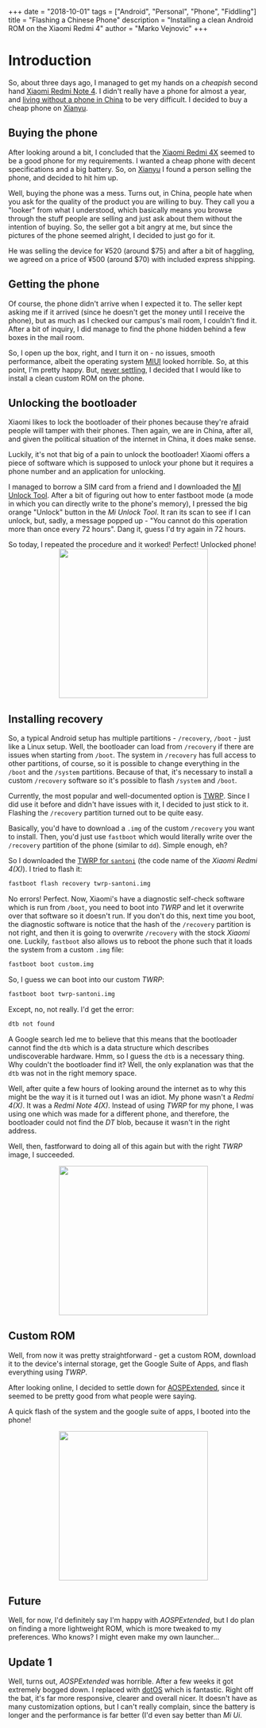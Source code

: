 +++
date = "2018-10-01"
tags = ["Android", "Personal", "Phone", "Fiddling"]
title = "Flashing a Chinese Phone"
description = "Installing a clean Android ROM on the Xiaomi Redmi 4"
author = "Marko Vejnovic"
+++

# Introduction

So, about three days ago, I managed to get my hands on a _cheapish_ second hand 
[Xiaomi Redmi Note 4](https://www.gsmarena.com/xiaomi_redmi_note_4-8531.php). 
I didn't really have a phone for almost a year, and [living without a phone in 
China](https://www.forbes.com/sites/ywang/2017/05/15/your-mobile-money-surviving-a-day-in-china-without-cash-or-cards/)
to be very difficult. I decided to buy a cheap phone on [Xianyu](https://2.taobao.com/).

## Buying the phone

After looking around a bit, I concluded that the 
[Xiaomi Redmi 4X](https://www.gsmarena.com/xiaomi_redmi_4_(4x)-8608.php) seemed
to be a good phone for my requirements. I wanted a cheap phone with decent 
specifications and a big battery. So, on [Xianyu](https://2.taobao.com) I found
a person selling the phone, and decided to hit him up.

Well, buying the phone was a mess. Turns out, in China, people hate when you 
ask for the quality of the product you are willing to buy. They call you a 
"looker" from what I understood, which basically means you browse through 
the stuff people are selling and just ask about them without the intention of 
buying. So, the seller got a bit angry at me, but since the pictures of the 
phone seemed alright, I decided to just go for it.

He was selling the device for ¥520 (around $75) and after a bit of haggling, we
agreed on a price of ¥500 (around $70) with included express shipping.

## Getting the phone

Of course, the phone didn't arrive when I expected it to. The seller kept 
asking me if it arrived (since he doesn't get the money until I receive the 
phone), but as much as I checked our campus's mail room, I couldn't find it.
After a bit of inquiry, I did manage to find the phone hidden behind a few 
boxes in the mail room.

So, I open up the box, right, and I turn it on - no issues, smooth performance, 
albeit the operating system [MIUI](http://en.miui.com/) looked horrible. So, at
this point, I'm pretty happy. But, [never settling](https://www.oneplus.com/), 
I decided that I would like to install a clean custom ROM on the phone.

## Unlocking the bootloader

Xiaomi likes to lock the bootloader of their phones because they're afraid 
people will tamper with their phones. Then again, we are in China, after all, 
and given the political situation of the internet in China, it does make sense.

Luckily, it's not that big of a pain to unlock the bootloader! Xiaomi offers a 
piece of software which is supposed to unlock your phone but it requires a 
phone number and an application for unlocking.

I managed to borrow a SIM card from a friend and I downloaded the 
[MI Unlock Tool](https://en.miui.com/unlock/). After a bit of figuring out how 
to enter fastboot mode (a mode in which you can directly write to the phone's 
memory), I pressed the big orange "Unlock" button in the _Mi Unlock Tool_. It 
ran its scan to see if I can unlock, but, sadly, a message popped up - 
"You cannot do this operation more than once every 72 hours". Dang it, guess 
I'd try again in 72 hours.

So today, I repeated the procedure and it worked! Perfect! Unlocked phone!
<img style="width:300px; display:block; margin: 0 auto" 
src="https://img.xda-cdn.com/Mia_3MYgINFXtchrAUh7ASEaBvg=/http%3A%2F%2Fuploads.tapatalk-cdn.com%2F20161213%2F92a8ce16b60e0045d293bc9cf81ac7ad.jpg">

## Installing recovery

So, a typical Android setup has multiple partitions - `/recovery`, `/boot` - 
just like a Linux setup. Well, the bootloader can load from `/recovery` if 
there are issues when starting from `/boot`. The system in `/recovery` has full
access to other partitions, of course, so it is possible to change everything 
in the `/boot` and the `/system` partitions. Because of that, it's necessary to
install a custom `/recovery` software so it's possible to flash `/system` and 
`/boot`.

Currently, the most popular and well-documented option is 
[TWRP](https://twrp.me/). Since I did use it before and didn't have issues with
it, I decided to just stick to it. Flashing the `/recovery` partition turned 
out to be quite easy.

Basically, you'd have to download a `.img` of the custom `/recovery` you want 
to install. Then, you'd just use `fastboot` which would literally write over 
the `/recovery` partition of the phone (similar to `dd`). Simple enough, eh?

So I downloaded the 
[TWRP for `santoni`](https://twrp.me/xiaomi/xiaomiredmi4x.html) (the code name 
of the _Xiaomi Redmi 4(X)_). 
I tried to flash it:
```bash
fastboot flash recovery twrp-santoni.img
```

No errors! Perfect. Now, Xiaomi's have a diagnostic self-check software which 
is run from `/boot`, you need to boot into _TWRP_ and let it overwrite over 
that software so it doesn't run. If you don't do this, next time you boot, 
the diagnostic software is notice that the hash of the `/recovery` partition 
is not right, and then it is going to overwrite `/recovery` with the stock 
_Xiaomi_ one. Luckily, `fastboot` also allows us to reboot the phone such that 
it loads the system from a custom `.img` file:
```bash
fastboot boot custom.img
```
So, I guess we can boot into our custom _TWRP_:
```bash
fastboot boot twrp-santoni.img
```

Except, no, not really. I'd get the error:
```txt
dtb not found
```

A Google search led me to believe that this means that the bootloader cannot 
find the `dtb` which is a data structure which describes undiscoverable 
hardware. Hmm, so I guess the `dtb` is a necessary thing. Why couldn't the 
bootloader find it? Well, the only explanation was that the `dtb` was not in 
the right memory space.

Well, after quite a few hours of looking around the internet as to why this 
might be the way it is it turned out I was an idiot. My phone wasn't a 
_Redmi 4(X)_. It was a _Redmi Note 4(X)_. Instead of using _TWRP_ for my phone,
I was using one which was made for a different phone, and therefore, the 
bootloader could not find the _DT_ blob, because it wasn't in the right address.

Well, then, fastforward to doing all of this again but with the right _TWRP_ 
image, I succeeded.

<img src="https://upload.wikimedia.org/wikipedia/commons/f/fe/TWRP_2.7.0.0.png"
	style="width:300px; display:block; margin:0 auto">

## Custom ROM

Well, from now it was pretty straightforward - get a custom ROM, download it 
to the device's internal storage, get the Google Suite of Apps, and flash 
everything using _TWRP_.

After looking online, I decided to settle down for 
[AOSPExtended](https://www.aospextended.com/), since it seemed to be pretty 
good from what people were saying.

A quick flash of the system and the google suite of apps, I booted into the 
phone!

<img src="/img/rom.jpg" 
style="width:300px; display:block; margin:0 auto">

## Future

Well, for now, I'd definitely say I'm happy with _AOSPExtended_, but I do plan 
on finding a more lightweight ROM, which is more tweaked to my preferences. Who
knows? I might even make my own launcher...

## Update 1

Well, turns out, _AOSPExtended_ was horrible. After a few weeks it got
extremely bogged down. I replaced with [dotOS](https://www.droidontime.com/)
which is fantastic. Right off the bat, it's far more responsive, clearer and
overall nicer. It doesn't have as many customization options, but I can't
really complain, since the battery is longer and the performance is far better
(I'd even say better than _Mi Ui_.
